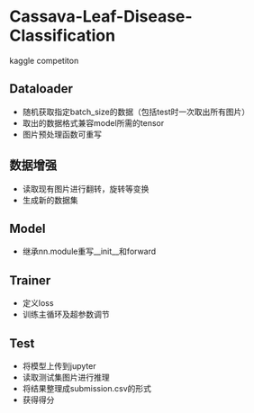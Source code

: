 # Cassava-Leaf-Disease-Classification
kaggle competiton 

## Dataloader
- 随机获取指定batch_size的数据（包括test时一次取出所有图片）
- 取出的数据格式兼容model所需的tensor
- 图片预处理函数可重写

## 数据增强
- 读取现有图片进行翻转，旋转等变换
- 生成新的数据集

## Model
- 继承nn.module重写__init__和forward

## Trainer
- 定义loss
- 训练主循环及超参数调节

## Test
- 将模型上传到jupyter
- 读取测试集图片进行推理
- 将结果整理成submission.csv的形式
- 获得得分
